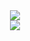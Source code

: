 <div align="center">
    <img src="https://github-readme-stats.vercel.app/api?username=eliasbenb&include_all_commits=true" />
</div>
<div align="center">
    <a href="https://spotify-github-profile.vercel.app/api/view?uid=00x7ee8wq8bffzl6or19h2n9r&redirect=true">
        <img src=https://spotify-github-profile.vercel.app/api/view?uid=00x7ee8wq8bffzl6or19h2n9r&cover_image=true&theme=novatorem />
    </a>
</div>
